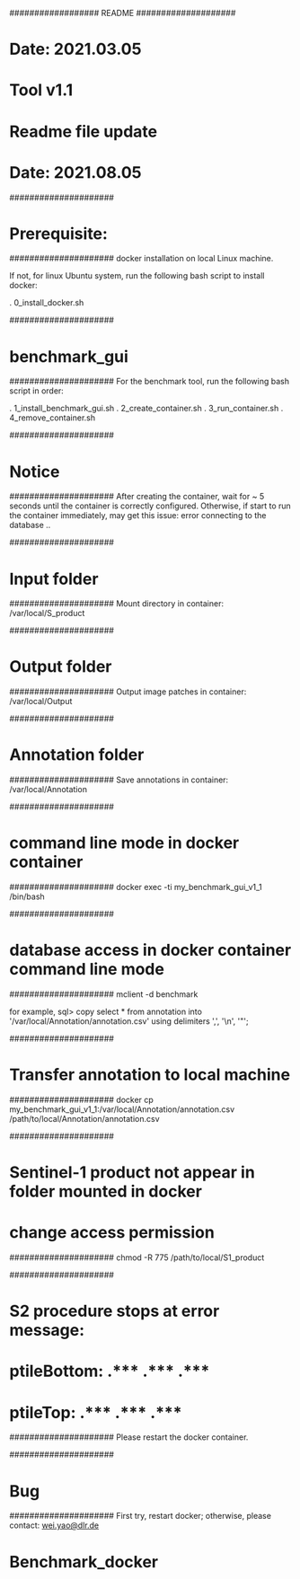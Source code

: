 ################## README ####################
# Date: 2021.03.05
# Tool v1.1
#
# Readme file update
# Date: 2021.08.05


#####################
# Prerequisite:
#####################
docker installation on local Linux machine.

If not, for linux Ubuntu system, run the following bash script to install docker:

<bash>
. 0_install_docker.sh

#####################
# benchmark_gui
#####################
For the benchmark tool, run the following bash script in order:

<bash>
. 1_install_benchmark_gui.sh
. 2_create_container.sh
. 3_run_container.sh
. 4_remove_container.sh


#####################
# Notice
#####################
After creating the container, wait for ~ 5 seconds until the container is correctly configured.
Otherwise, if start to run the container immediately, may get this issue:
	error connecting to the database ..


#####################
# Input folder
#####################
Mount directory in container:
/var/local/S_product

#####################
# Output folder
#####################
Output image patches in container:
/var/local/Output

#####################
# Annotation folder
#####################
Save annotations in container:
/var/local/Annotation


#####################
# command line mode in docker container 
#####################
docker exec -ti my_benchmark_gui_v1_1 /bin/bash

#####################
# database access in docker container command line mode
#####################
mclient -d benchmark

for example,
sql> copy select * from annotation into '/var/local/Annotation/annotation.csv' using delimiters ',', '\n', '"';

#####################
# Transfer annotation to local machine
#####################
docker cp my_benchmark_gui_v1_1:/var/local/Annotation/annotation.csv /path/to/local/Annotation/annotation.csv


#####################
# Sentinel-1 product not appear in folder mounted in docker
# change access permission
#####################
chmod -R 775 /path/to/local/S1_product

#####################
# S2 procedure stops at error message:
# ptileBottom: ****.******* ****.******* ****.******* 
# ptileTop: ****.******* ****.******* ****.******* 
#####################
Please restart the docker container.

#####################
# Bug
#####################
First try, restart docker;
otherwise, please contact: wei.yao@dlr.de

# Benchmark_docker
